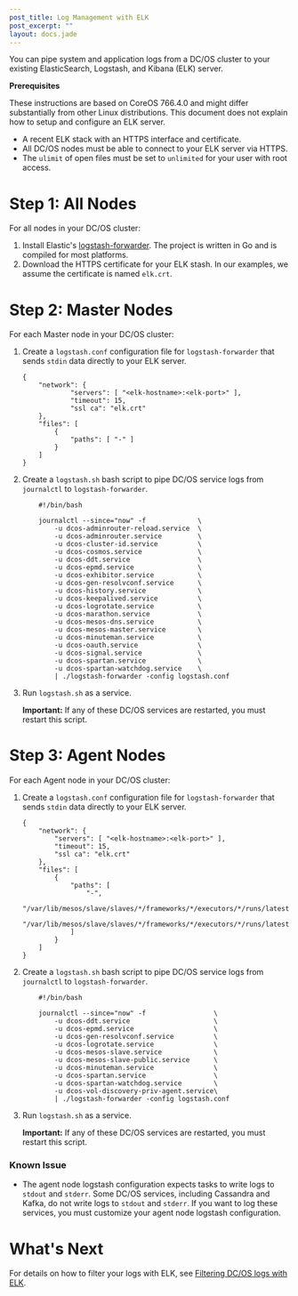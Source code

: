 ```yaml
---
post_title: Log Management with ELK
post_excerpt: ""
layout: docs.jade
---
```

You can pipe system and application logs from a DC/OS cluster to your existing ElasticSearch, Logstash, and Kibana (ELK) server.

**Prerequisites**

These instructions are based on CoreOS 766.4.0 and might differ substantially from other Linux distributions. This document does not explain how to setup and configure an ELK server.

*   A recent ELK stack with an HTTPS interface and certificate.
*   All DC/OS nodes must be able to connect to your ELK server via HTTPS.
*   The `ulimit` of open files must be set to `unlimited` for your user with root access.

# <a name="all"></a>Step 1: All Nodes

For all nodes in your DC/OS cluster:

1.  Install Elastic's [logstash-forwarder][2]. The project is written in Go and is compiled for most platforms.
2.  Download the HTTPS certificate for your ELK stash. In our examples, we assume the certificate is named `elk.crt`.

# <a name="master"></a>Step 2: Master Nodes

For each Master node in your DC/OS cluster:

1.  Create a `logstash.conf` configuration file for `logstash-forwarder` that sends `stdin` data directly to your ELK server.

        {
            "network": {
                    "servers": [ "<elk-hostname>:<elk-port>" ],
                    "timeout": 15,
                    "ssl ca": "elk.crt"
            },
            "files": [
                {
                    "paths": [ "-" ]
                }
            ]
        }

2.  Create a `logstash.sh` bash script to pipe DC/OS service logs from `journalctl` to `logstash-forwarder`.

            #!/bin/bash

            journalctl --since="now" -f             \
                -u dcos-adminrouter-reload.service  \
                -u dcos-adminrouter.service         \
                -u dcos-cluster-id.service          \
                -u dcos-cosmos.service              \
                -u dcos-ddt.service                 \
                -u dcos-epmd.service                \
                -u dcos-exhibitor.service           \
                -u dcos-gen-resolvconf.service      \
                -u dcos-history.service             \
                -u dcos-keepalived.service          \
                -u dcos-logrotate.service           \
                -u dcos-marathon.service            \
                -u dcos-mesos-dns.service           \
                -u dcos-mesos-master.service        \
                -u dcos-minuteman.service           \
                -u dcos-oauth.service               \
                -u dcos-signal.service              \
                -u dcos-spartan.service             \
                -u dcos-spartan-watchdog.service    \
                | ./logstash-forwarder -config logstash.conf

3.  Run `logstash.sh` as a service.

    **Important:** If any of these DC/OS services are restarted, you must restart this script.

# <a name="agent"></a>Step 3: Agent Nodes

For each Agent node in your DC/OS cluster:

1.  Create a `logstash.conf` configuration file for `logstash-forwarder` that sends `stdin` data directly to your ELK server.

        {
            "network": {
                "servers": [ "<elk-hostname>:<elk-port>" ],
                "timeout": 15,
                "ssl ca": "elk.crt"
            },
            "files": [
                {
                    "paths": [
                        "-",
                        "/var/lib/mesos/slave/slaves/*/frameworks/*/executors/*/runs/latest/stdout",
                        "/var/lib/mesos/slave/slaves/*/frameworks/*/executors/*/runs/latest/stderr"
                    ]
                }
            ]
        }

2.  Create a `logstash.sh` bash script to pipe DC/OS service logs from `journalctl` to `logstash-forwarder`.

            #!/bin/bash

            journalctl --since="now" -f                 \
                -u dcos-ddt.service                     \
                -u dcos-epmd.service                    \
                -u dcos-gen-resolvconf.service          \
                -u dcos-logrotate.service               \
                -u dcos-mesos-slave.service             \
                -u dcos-mesos-slave-public.service      \
                -u dcos-minuteman.service               \
                -u dcos-spartan.service                 \
                -u dcos-spartan-watchdog.service        \
                -u dcos-vol-discovery-priv-agent.service\
                | ./logstash-forwarder -config logstash.conf

3.  Run `logstash.sh` as a service.

    **Important:** If any of these DC/OS services are restarted, you must restart this script.

### Known Issue

*   The agent node logstash configuration expects tasks to write logs to `stdout` and `stderr`. Some DC/OS services, including Cassandra and Kafka, do not write logs to `stdout` and `stderr`. If you want to log these services, you must customize your agent node logstash configuration.

# What's Next

For details on how to filter your logs with ELK, see [Filtering DC/OS logs with ELK][3].

 [2]: https://github.com/elastic/logstash-forwarder
 [3]: ../filter-elk/
